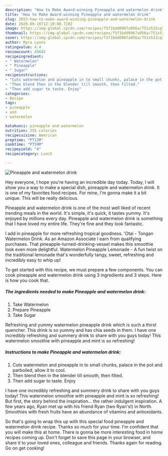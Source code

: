 ```yaml
---
description: "How to Make Award-winning Pineapple and watermelon drink"
title: "How to Make Award-winning Pineapple and watermelon drink"
slug: 2653-how-to-make-award-winning-pineapple-and-watermelon-drink
date: 2020-09-16T12:10:08.728Z
image: https://img-global.cpcdn.com/recipes/f5f1bdd0967a956a/751x532cq70/pineapple-and-watermelon-drink-recipe-main-photo.jpg
thumbnail: https://img-global.cpcdn.com/recipes/f5f1bdd0967a956a/751x532cq70/pineapple-and-watermelon-drink-recipe-main-photo.jpg
cover: https://img-global.cpcdn.com/recipes/f5f1bdd0967a956a/751x532cq70/pineapple-and-watermelon-drink-recipe-main-photo.jpg
author: Myra Lyons
ratingvalue: 4.4
reviewcount: 45642
recipeingredient:
- " Watermelon"
- " Pineapple"
- " Sugar"
recipeinstructions:
- "Cuts watermelon and pineapple in to small chunks, palace in the pot and parboiled, allow it to cool."
- "Then blend then in the blender till smooth, then filted."
- "Then add sugar to taste. Enjoy"
categories:
- Recipe
tags:
- pineapple
- and
- watermelon

katakunci: pineapple and watermelon 
nutrition: 255 calories
recipecuisine: American
preptime: "PT13M"
cooktime: "PT59M"
recipeyield: "4"
recipecategory: Lunch

---
```



![Pineapple and watermelon drink](https://img-global.cpcdn.com/recipes/f5f1bdd0967a956a/751x532cq70/pineapple-and-watermelon-drink-recipe-main-photo.jpg)

Hey everyone, I hope you're having an incredible day today. Today, I will show you a way to make a special dish, pineapple and watermelon drink. It is one of my favorites food recipes. For mine, I'm gonna make it a bit unique. This will be really delicious.

Pineapple and watermelon drink is one of the most well liked of recent trending meals in the world. It's simple, it's quick, it tastes yummy. It's enjoyed by millions every day. Pineapple and watermelon drink is something that I have loved my entire life. They're fine and they look fantastic.

I add in pineapple for more refreshing tropical goodness. &#39;Otai - Tongan Watermelon Drink. As an Amazon Associate I earn from qualifying purchases. That pineapple-turned-drinking-vessel makes this smoothie look even more delightful. Watermelon Pineapple Lemonade - A fun twist on the traditional lemonade that&#39;s wonderfully tangy, sweet, refreshing and incredibly easy to whip up!


To get started with this recipe, we must prepare a few components. You can cook pineapple and watermelon drink using 3 ingredients and 3 steps. Here is how you cook that.

<!--inarticleads1-->

##### The ingredients needed to make Pineapple and watermelon drink:

1. Take  Watermelon
1. Prepare  Pineapple
1. Take  Sugar


Refreshing and yummy watermelon pineapple drink which is such a thirst quencher. This drink is so yummy and has chia seeds in them. I have one incredibly refreshing and summery drink to share with you guys today! This watermelon smoothie with pineapple and mint is so refreshing! 

<!--inarticleads2-->

##### Instructions to make Pineapple and watermelon drink:

1. Cuts watermelon and pineapple in to small chunks, palace in the pot and parboiled, allow it to cool.
1. Then blend then in the blender till smooth, then filted.
1. Then add sugar to taste. Enjoy


I have one incredibly refreshing and summery drink to share with you guys today! This watermelon smoothie with pineapple and mint is so refreshing! But first, the story behind the inspiration… the rather indulgent inspiration. A few years ago, Ryan met up with his friend Ryan (two Ryan&#39;s!) in North. Smoothies with fresh fruits have an abundance of vitamins and antioxidants. 

So that's going to wrap this up with this special food pineapple and watermelon drink recipe. Thanks so much for your time. I'm confident that you will make this at home. There is gonna be more interesting food in home recipes coming up. Don't forget to save this page in your browser, and share it to your loved ones, colleague and friends. Thanks again for reading. Go on get cooking!
